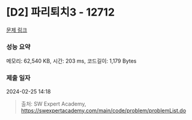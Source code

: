 # [D2] 파리퇴치3 - 12712 

[문제 링크](https://swexpertacademy.com/main/code/problem/problemDetail.do?contestProbId=AXuARWAqDkQDFARa) 

### 성능 요약

메모리: 62,540 KB, 시간: 203 ms, 코드길이: 1,179 Bytes

### 제출 일자

2024-02-25 14:18



> 출처: SW Expert Academy, https://swexpertacademy.com/main/code/problem/problemList.do